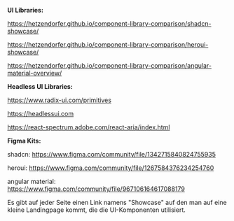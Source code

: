 **UI Libraries:**

https://hetzendorfer.github.io/component-library-comparison/shadcn-showcase/

https://hetzendorfer.github.io/component-library-comparison/heroui-showcase/

https://hetzendorfer.github.io/component-library-comparison/angular-material-overview/

**Headless UI Libraries:**

https://www.radix-ui.com/primitives

https://headlessui.com

https://react-spectrum.adobe.com/react-aria/index.html

**Figma Kits:**

shadcn: https://www.figma.com/community/file/1342715840824755935

heroui: https://www.figma.com/community/file/1267584376234254760

angular material: https://www.figma.com/community/file/967106164617088179


Es gibt auf jeder Seite einen Link namens "Showcase" auf den man auf eine kleine Landingpage kommt, die die UI-Komponenten utilisiert.
